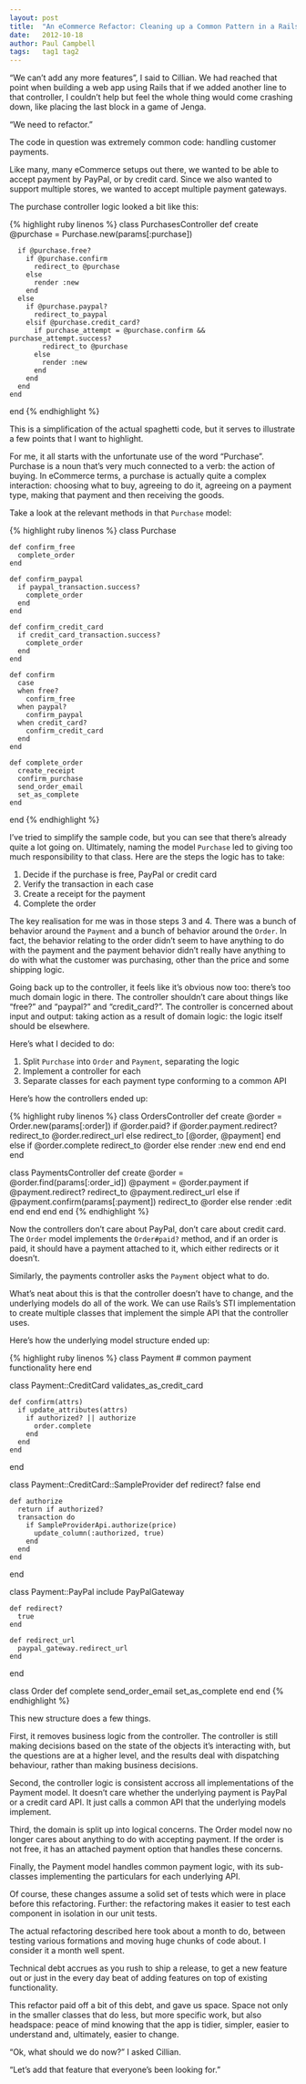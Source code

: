 ```yaml
---
layout: post
title:  "An eCommerce Refactor: Cleaning up a Common Pattern in a Rails eCommerce App"
date:   2012-10-18
author: Paul Campbell
tags:   tag1 tag2
---
```


“We can’t add any more features”, I said to Cillian. We had reached that point when building a web app using Rails that if we added another line to that controller, I couldn’t help but feel the whole thing would come crashing down, like placing the last block in a game of Jenga.

“We need to refactor.”

The code in question was extremely common code: handling customer payments.

Like many, many eCommerce setups out there, we wanted to be able to accept payment by PayPal, or by credit card. Since we also wanted to support multiple stores, we wanted to accept multiple payment gateways.

The purchase controller logic looked a bit like this:

{% highlight ruby linenos %}
  class PurchasesController
    def create
      @purchase = Purchase.new(params[:purchase])
   
      if @purchase.free?
        if @purchase.confirm
          redirect_to @purchase
        else
          render :new
        end
      else
        if @purchase.paypal?
          redirect_to_paypal
        elsif @purchase.credit_card?
          if purchase_attempt = @purchase.confirm && purchase_attempt.success?
            redirect_to @purchase
          else
            render :new
          end
        end
      end
    end
  end
{% endhighlight %}

This is a simplification of the actual spaghetti code, but it serves to illustrate a few points that I want to highlight.

For me, it all starts with the unfortunate use of the word “Purchase”. Purchase is a noun that’s very much connected to a verb: the action of buying. In eCommerce terms, a purchase is actually quite a complex interaction: choosing what to buy, agreeing to do it, agreeing on a payment type, making that payment and then receiving the goods.

Take a look at the relevant methods in that `Purchase` model:

{% highlight ruby linenos %}
  class Purchase
   
    def confirm_free
      complete_order
    end
   
    def confirm_paypal
      if paypal_transaction.success?
        complete_order
      end
    end
   
    def confirm_credit_card
      if credit_card_transaction.success?
        complete_order
      end
    end
   
    def confirm
      case
      when free?
        confirm_free
      when paypal?
        confirm_paypal
      when credit_card?
        confirm_credit_card
      end
    end
   
    def complete_order
      create_receipt
      confirm_purchase
      send_order_email
      set_as_complete
    end
  end
{% endhighlight %}

I’ve tried to simplify the sample code, but you can see that there’s already quite a lot going on. Ultimately, naming the model `Purchase` led to giving too much responsibility to that class. Here are the steps the logic has to take:

1. Decide if the purchase is free, PayPal or credit card
2. Verify the transaction in each case
3. Create a receipt for the payment
4. Complete the order

The key realisation for me was in those steps 3 and 4. There was a bunch of behavior around the `Payment` and a bunch of behavior around the `Order`. In fact, the behavior relating to the order didn’t seem to have anything to do with the payment and the payment behavior didn’t really have anything to do with what the customer was purchasing, other than the price and some shipping logic.

Going back up to the controller, it feels like it’s obvious now too: there’s too much domain logic in there. The controller shouldn’t care about things like “free?” and “paypal?” and “credit_card?”. The controller is concerned about input and output: taking action as a result of domain logic: the logic itself should be elsewhere.

Here’s what I decided to do:

1. Split `Purchase` into `Order` and `Payment`, separating the logic
2. Implement a controller for each
3. Separate classes for each payment type conforming to a common API

Here’s how the controllers ended up:

{% highlight ruby linenos %}
  class OrdersController
    def create
      @order = Order.new(params[:order])
      if @order.paid?
        if @order.payment.redirect?
          redirect_to @order.redirect_url
        else
          redirect_to [@order, @payment]
        end
      else
        if @order.complete
          redirect_to @order
        else
          render :new
        end
      end
    end
  end
   
  class PaymentsController
    def create
      @order = @order.find(params[:order_id])
      @payment = @order.payment
      if @payment.redirect?
        redirect_to @payment.redirect_url
      else
        if @payment.confirm(params[:payment])
          redirect_to @order
        else
          render :edit
        end
      end
    end
  end
{% endhighlight %}

Now the controllers don’t care about PayPal, don’t care about credit card. The `Order` model implements the `Order#paid?` method, and if an order is paid, it should have a payment attached to it, which either redirects or it doesn’t.

Similarly, the payments controller asks the `Payment` object what to do.

What’s neat about this is that the controller doesn’t have to change, and the underlying models do all of the work. We can use Rails’s STI implementation to create multiple classes that implement the simple API that the controller uses.

Here’s how the underlying model structure ended up:

{% highlight ruby linenos %}
  class Payment
    # common payment functionality here
  end
   
  class Payment::CreditCard
    validates_as_credit_card
   
    def confirm(attrs)
      if update_attributes(attrs)
        if authorized? || authorize
          order.complete
        end
      end
    end
  end
   
  class Payment::CreditCard::SampleProvider
    def redirect?
      false
    end
   
    def authorize
      return if authorized?
      transaction do
        if SampleProviderApi.authorize(price)
          update_column(:authorized, true)
        end
      end
    end
  end
   
  class Payment::PayPal
    include PayPalGateway
   
    def redirect?
      true
    end
   
    def redirect_url
      paypal_gateway.redirect_url
    end
  end
   
  class Order
    def complete
      send_order_email
      set_as_complete
    end
  end
{% endhighlight %}

This new structure does a few things.

First, it removes business logic from the controller. The controller is still making decisions based on the state of the objects it’s interacting with, but the questions are at a higher level, and the results deal with dispatching behaviour, rather than making business decisions.

Second, the controller logic is consistent accross all implementations of the Payment model. It doesn’t care whether the underlying payment is PayPal or a credit card API. It just calls a common API that the underlying models implement.

Third, the domain is split up into logical concerns. The Order model now no longer cares about anything to do with accepting payment. If the order is not free, it has an attached payment option that handles these concerns.

Finally, the Payment model handles common payment logic, with its sub-classes implementing the particulars for each underlying API.

Of course, these changes assume a solid set of tests which were in place before this refactoring. Further: the refactoring makes it easier to test each component in isolation in our unit tests.

The actual refactoring described here took about a month to do, between testing various formations and moving huge chunks of code about. I consider it a month well spent.

Technical debt accrues as you rush to ship a release, to get a new feature out or just in the every day beat of adding features on top of existing functionality.

This refactor paid off a bit of this debt, and gave us space. Space not only in the smaller classes that do less, but more specific work, but also headspace: peace of mind knowing that the app is tidier, simpler, easier to understand and, ultimately, easier to change.

“Ok, what should we do now?” I asked Cillian.

“Let’s add that feature that everyone’s been looking for.”

